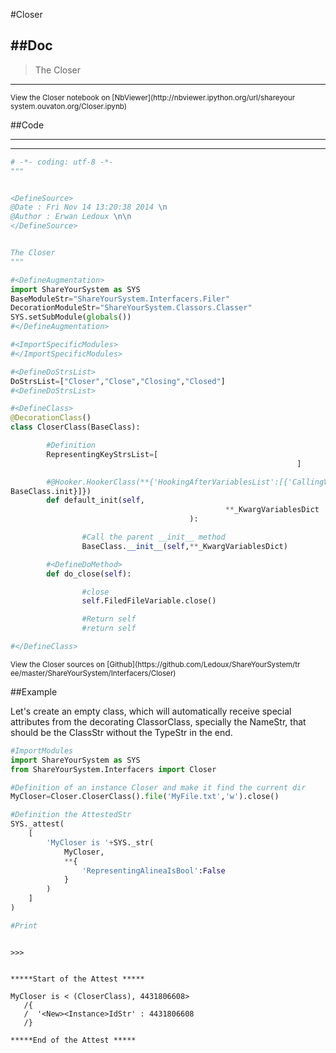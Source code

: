 

<!--
FrozenIsBool False
-->

#Closer

##Doc
----


>
> The Closer
>

----

<small>
View the Closer notebook on [NbViewer](http://nbviewer.ipython.org/url/shareyour
system.ouvaton.org/Closer.ipynb)
</small>




<!--
FrozenIsBool False
-->

##Code

----

<ClassDocStr>

----

```python
# -*- coding: utf-8 -*-
"""


<DefineSource>
@Date : Fri Nov 14 13:20:38 2014 \n
@Author : Erwan Ledoux \n\n
</DefineSource>


The Closer
"""

#<DefineAugmentation>
import ShareYourSystem as SYS
BaseModuleStr="ShareYourSystem.Interfacers.Filer"
DecorationModuleStr="ShareYourSystem.Classors.Classer"
SYS.setSubModule(globals())
#</DefineAugmentation>

#<ImportSpecificModules>
#</ImportSpecificModules>

#<DefineDoStrsList>
DoStrsList=["Closer","Close","Closing","Closed"]
#<DefineDoStrsList>

#<DefineClass>
@DecorationClass()
class CloserClass(BaseClass):

        #Definition
        RepresentingKeyStrsList=[
                                                                ]

        #@Hooker.HookerClass(**{'HookingAfterVariablesList':[{'CallingVariable':
BaseClass.init}]})
        def default_init(self,
                                                **_KwargVariablesDict
                                        ):

                #Call the parent __init__ method
                BaseClass.__init__(self,**_KwargVariablesDict)

        #<DefineDoMethod>
        def do_close(self):

                #close
                self.FiledFileVariable.close()

                #Return self
                #return self

#</DefineClass>


```

<small>
View the Closer sources on [Github](https://github.com/Ledoux/ShareYourSystem/tr
ee/master/ShareYourSystem/Interfacers/Closer)
</small>




<!---
FrozenIsBool True
-->

##Example

Let's create an empty class, which will automatically receive
special attributes from the decorating ClassorClass,
specially the NameStr, that should be the ClassStr
without the TypeStr in the end.

```python
#ImportModules
import ShareYourSystem as SYS
from ShareYourSystem.Interfacers import Closer

#Definition of an instance Closer and make it find the current dir
MyCloser=Closer.CloserClass().file('MyFile.txt','w').close()

#Definition the AttestedStr
SYS._attest(
    [
        'MyCloser is '+SYS._str(
            MyCloser,
            **{
                'RepresentingAlineaIsBool':False
            }
        )
    ]
)

#Print



```


```console
>>>


*****Start of the Attest *****

MyCloser is < (CloserClass), 4431806608>
   /{
   /  '<New><Instance>IdStr' : 4431806608
   /}

*****End of the Attest *****



```

